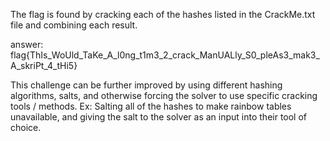 The flag is found by cracking each of the hashes listed in the CrackMe.txt file and combining each result.

answer: flag{ThIs_WoUld_TaKe_A_l0ng_t1m3_2_crack_ManUALly_S0_pleAs3_mak3_A_skriPt_4_tHi5}

This challenge can be further improved by using different hashing algorithms, salts, and otherwise forcing the solver to use specific cracking tools / methods.
Ex: Salting all of the hashes to make rainbow tables unavailable, and giving the salt to the solver as an input into their tool of choice.
